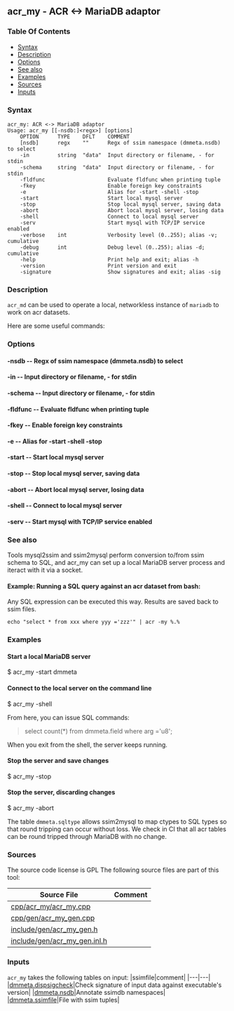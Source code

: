 ## acr_my - ACR <-> MariaDB adaptor


### Table Of Contents
<a href="#table-of-contents"></a>
* [Syntax](#syntax)
* [Description](#description)
* [Options](#options)
* [See also](#see-also)
* [Examples](#examples)
* [Sources](#sources)
* [Inputs](#inputs)

### Syntax
<a href="#syntax"></a>
```
acr_my: ACR <-> MariaDB adaptor
Usage: acr_my [[-nsdb:]<regx>] [options]
    OPTION      TYPE    DFLT    COMMENT
    [nsdb]      regx    ""      Regx of ssim namespace (dmmeta.nsdb) to select
    -in         string  "data"  Input directory or filename, - for stdin
    -schema     string  "data"  Input directory or filename, - for stdin
    -fldfunc                    Evaluate fldfunc when printing tuple
    -fkey                       Enable foreign key constraints
    -e                          Alias for -start -shell -stop
    -start                      Start local mysql server
    -stop                       Stop local mysql server, saving data
    -abort                      Abort local mysql server, losing data
    -shell                      Connect to local mysql server
    -serv                       Start mysql with TCP/IP service enabled
    -verbose    int             Verbosity level (0..255); alias -v; cumulative
    -debug      int             Debug level (0..255); alias -d; cumulative
    -help                       Print help and exit; alias -h
    -version                    Print version and exit
    -signature                  Show signatures and exit; alias -sig

```

### Description
<a href="#description"></a>

`acr_md` can be used to operate a local, networkless instance of `mariadb` to work
on acr datasets.

Here are some useful commands:

### Options
<a href="#options"></a>

#### -nsdb -- Regx of ssim namespace (dmmeta.nsdb) to select
<a href="#-nsdb"></a>

#### -in -- Input directory or filename, - for stdin
<a href="#-in"></a>

#### -schema -- Input directory or filename, - for stdin
<a href="#-schema"></a>

#### -fldfunc -- Evaluate fldfunc when printing tuple
<a href="#-fldfunc"></a>

#### -fkey -- Enable foreign key constraints
<a href="#-fkey"></a>

#### -e -- Alias for -start -shell -stop
<a href="#-e"></a>

#### -start -- Start local mysql server
<a href="#-start"></a>

#### -stop -- Stop local mysql server, saving data
<a href="#-stop"></a>

#### -abort -- Abort local mysql server, losing data
<a href="#-abort"></a>

#### -shell -- Connect to local mysql server
<a href="#-shell"></a>

#### -serv -- Start mysql with TCP/IP service enabled
<a href="#-serv"></a>

### See also
<a href="#see-also"></a>

Tools mysql2ssim and ssim2mysql perform conversion to/from ssim schema to SQL, and
acr_my can set up a local MariaDB server process and iteract with
it via a socket.

#### Example: Running a SQL query against an acr dataset from bash:
<a href="#example-running-a-sql-query-against-an-acr-dataset-from-bash"></a>

Any SQL expression can be executed this way. Results are saved back to ssim files.

```
echo "select * from xxx where yyy ='zzz'" | acr -my %.%
```

### Examples
<a href="#examples"></a>

#### Start a local MariaDB server
<a href="#start-a-local-mariadb-server"></a>

$ acr_my -start dmmeta

#### Connect to the local server on the command line
<a href="#connect-to-the-local-server-on-the-command-line"></a>

$ acr_my -shell

From here, you can issue SQL commands:

> select count(*) from dmmeta.field where arg ='u8';

When you exit from the shell, the server keeps running.

#### Stop the server and save changes
<a href="#stop-the-server-and-save-changes"></a>

$ acr_my -stop

#### Stop the server, discarding changes
<a href="#stop-the-server--discarding-changes"></a>

$ acr_my -abort

The table `dmmeta.sqltype` allows ssim2mysql to map ctypes to SQL types so that
round tripping can occur without loss. We check in CI that all acr tables
can be round tripped through MariaDB with no change.

### Sources
<a href="#sources"></a>
The source code license is GPL
The following source files are part of this tool:

|Source File|Comment|
|---|---|
|[cpp/acr_my/acr_my.cpp](/cpp/acr_my/acr_my.cpp)||
|[cpp/gen/acr_my_gen.cpp](/cpp/gen/acr_my_gen.cpp)||
|[include/gen/acr_my_gen.h](/include/gen/acr_my_gen.h)||
|[include/gen/acr_my_gen.inl.h](/include/gen/acr_my_gen.inl.h)||

### Inputs
<a href="#inputs"></a>
`acr_my` takes the following tables on input:
|ssimfile|comment|
|---|---|
|[dmmeta.dispsigcheck](/txt/ssimdb/dmmeta/dispsigcheck.md)|Check signature of input data against executable's version|
|[dmmeta.nsdb](/txt/ssimdb/dmmeta/nsdb.md)|Annotate ssimdb namespaces|
|[dmmeta.ssimfile](/txt/ssimdb/dmmeta/ssimfile.md)|File with ssim tuples|

